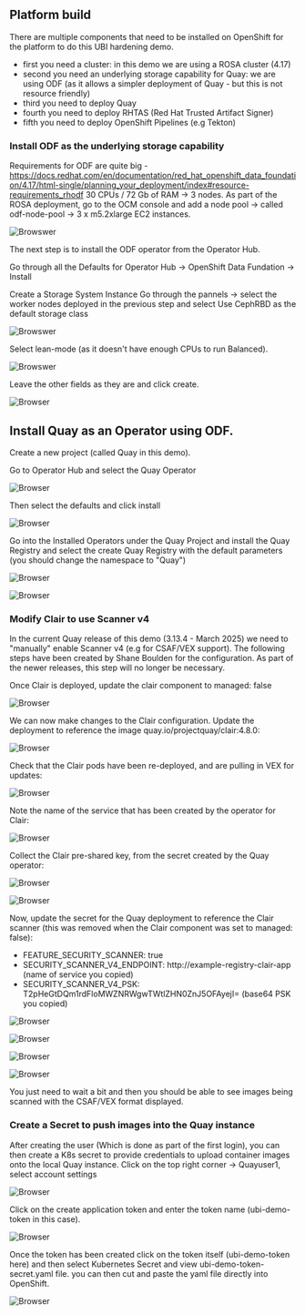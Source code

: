 ## Platform build

There are multiple components that need to be installed on OpenShift for the platform to do this UBI hardening demo.

 - first you need a cluster: in this demo we are using a ROSA cluster (4.17)
 - second you need an underlying storage capability for Quay: we are using ODF (as it allows a simpler deployment of Quay - but this is not resource friendly)
 - third you need to deploy Quay
 - fourth you need to deploy RHTAS (Red Hat Trusted Artifact Signer)
 - fifth you need to deploy OpenShift Pipelines (e.g Tekton)

### Install ODF as the underlying storage capability

Requirements for ODF are quite big - https://docs.redhat.com/en/documentation/red_hat_openshift_data_foundation/4.17/html-single/planning_your_deployment/index#resource-requirements_rhodf
30 CPUs / 72 Gb of RAM -> 3 nodes.
As part of the ROSA deployment, go to the OCM console and add a node pool -> called odf-node-pool -> 3 x m5.2xlarge EC2 instances.

![Browswer](https://github.com/SimonDelord/UBI-Security/blob/main/platform-build/images/odf-node-pool.png)



The next step is to install the ODF operator from the Operator Hub.

Go through all the Defaults for Operator Hub -> OpenShift Data Fundation -> Install


Create a Storage System Instance
Go through the pannels -> select the worker nodes deployed in the previous step and select Use CephRBD as the default storage class


![Browswer](https://github.com/SimonDelord/UBI-Security/blob/main/platform-build/images/odf-add-workers-1.png)

Select lean-mode (as it doesn't have enough CPUs to run Balanced).

![Browswer](https://github.com/SimonDelord/UBI-Security/blob/main/platform-build/images/odf-add-workers-2.png)

Leave the other fields as they are and click create.

![Browser](https://github.com/SimonDelord/UBI-Security/blob/main/platform-build/images/storage-system.png)


## Install Quay as an Operator using ODF.

Create a new project (called Quay in this demo).

Go to Operator Hub and select the Quay Operator 

![Browser](https://github.com/SimonDelord/UBI-Security/blob/main/platform-build/images/quay-operator-install-1.png)

Then select the defaults and click install

![Browser](https://github.com/SimonDelord/UBI-Security/blob/main/platform-build/images/quay-operator-install-2.png)


Go into the Installed Operators under the Quay Project and install the Quay Registry and select the create Quay Registry with the default parameters (you should change the namespace to "Quay")

![Browser](https://github.com/SimonDelord/UBI-Security/blob/main/platform-build/images/install-quay-instance-1.png)

![Browser](https://github.com/SimonDelord/UBI-Security/blob/main/platform-build/images/install-quay-instance-2.png)

### Modify Clair to use Scanner v4
In the current Quay release of this demo (3.13.4 - March 2025) we need to "manually" enable Scanner v4 (e.g for CSAF/VEX support).
The following steps have been created by Shane Boulden for the configuration. 
As part of the newer releases, this step will no longer be necessary.

Once Clair is deployed, update the clair component to managed: false

![Browser](https://github.com/SimonDelord/UBI-Security/blob/main/platform-build/images/clair-1.png)


We can now make changes to the Clair configuration. Update the deployment to reference the image quay.io/projectquay/clair:4.8.0:

![Browser](https://github.com/SimonDelord/UBI-Security/blob/main/platform-build/images/clair-2.png)

Check that the Clair pods have been re-deployed, and are pulling in VEX for updates:

![Browser](https://github.com/SimonDelord/UBI-Security/blob/main/platform-build/images/clair-3.png)

Note the name of the service that has been created by the operator for Clair:

![Browser](https://github.com/SimonDelord/UBI-Security/blob/main/platform-build/images/clair-4.png)

Collect the Clair pre-shared key, from the secret created by the Quay operator:

![Browser](https://github.com/SimonDelord/UBI-Security/blob/main/platform-build/images/clair-5.png)

![Browser](https://github.com/SimonDelord/UBI-Security/blob/main/platform-build/images/clair-6.png)


Now, update the secret for the Quay deployment to reference the Clair scanner (this was removed when the Clair component was set to managed: false):
 - FEATURE_SECURITY_SCANNER: true
 - SECURITY_SCANNER_V4_ENDPOINT: http://example-registry-clair-app (name of service you copied)
 - SECURITY_SCANNER_V4_PSK: T2pHeGtDQm1rdFloMWZNRWgwTWtlZHN0ZnJ5OFAyejI= (base64 PSK you copied)


![Browser](https://github.com/SimonDelord/UBI-Security/blob/main/platform-build/images/clair-7.png)

![Browser](https://github.com/SimonDelord/UBI-Security/blob/main/platform-build/images/clair-9.png)

![Browser](https://github.com/SimonDelord/UBI-Security/blob/main/platform-build/images/clair-8.png)

![Browser](https://github.com/SimonDelord/UBI-Security/blob/main/platform-build/images/clair-10.png)


You just need to wait a bit and then you should be able to see images being scanned with the CSAF/VEX format displayed.

### Create a Secret to push images into the Quay instance

After creating the user (Which is done as part of the first login), you can then create a K8s secret to provide credentials to upload container images onto the local Quay instance.
Click on the top right corner -> Quayuser1, select account settings

![Browser](https://github.com/SimonDelord/UBI-Security/blob/main/platform-build/images/quay-secret1.png)


Click on the create application token and enter the token name (ubi-demo-token in this case). 

![Browser](https://github.com/SimonDelord/UBI-Security/blob/main/platform-build/images/quay-secret2.png)

Once the token has been created click on the token itself (ubi-demo-token here) and then select Kubernetes Secret and view ubi-demo-token-secret.yaml file. 
you can then cut and paste the yaml file directly into OpenShift.

![Browser](https://github.com/SimonDelord/UBI-Security/blob/main/platform-build/images/quay-secret3.png)





